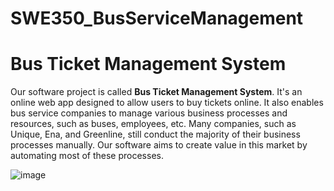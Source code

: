 # SWE350_BusServiceManagement
<h1>Bus Ticket Management System</h1>

<p>Our software project is called <strong>Bus Ticket Management System</strong>. It's an online web app designed to allow users to buy tickets online. It also enables bus service companies to manage various business processes and resources, such as buses, employees, etc. Many companies, such as Unique, Ena, and Greenline, still conduct the majority of their business processes manually. Our software aims to create value in this market by automating most of these processes.</p>


![image](https://github.com/zkarnob/SWE350_ProJect_BusServiceManagement/assets/100875589/4d95191b-a20f-4123-ac67-3ad854df2edc)
